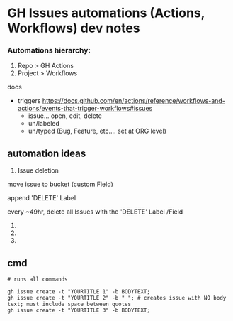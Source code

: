 # GH Issues automations (Actions, Workflows) dev notes

### Automations hierarchy: 

1. Repo > GH Actions
2. Project > Workflows

docs

- triggers https://docs.github.com/en/actions/reference/workflows-and-actions/events-that-trigger-workflows#issues
  - issue... open, edit, delete
  - un/labeled
  - un/typed (Bug, Feature, etc.... set at ORG level) 


## automation ideas

1. Issue deletion

move issue to bucket (custom Field) 

append 'DELETE' Label

every ~49hr, delete all Issues with the 'DELETE' Label /Field


1. 
1. 
2.  




## cmd

```
# runs all commands 

gh issue create -t "YOURTITLE 1" -b BODYTEXT;  
gh issue create -t "YOURTITLE 2" -b " "; # creates issue with NO body text; must include space between quotes 
gh issue create -t "YOURTITLE 3" -b BODYTEXT;

```

